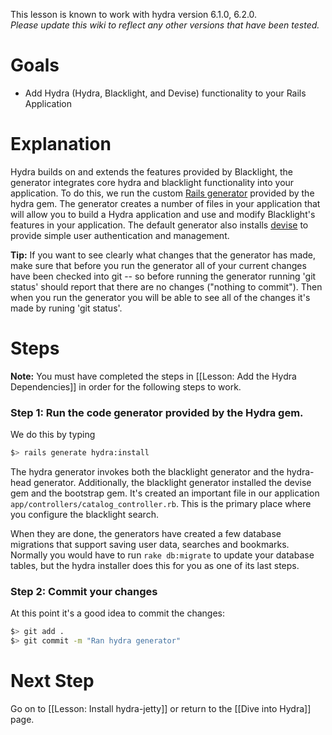 This lesson is known to work with hydra version 6.1.0, 6.2.0.   
_Please update this wiki to reflect any other versions that have been tested._

# Goals
* Add Hydra (Hydra, Blacklight, and Devise) functionality to your Rails Application

# Explanation

Hydra builds on and extends the features provided by Blacklight, the generator integrates core hydra and blacklight functionality into your application.  To do this, we run the custom [Rails generator](http://guides.rubyonrails.org/generators.html) provided by the hydra gem.  The generator creates a number of files in your application that will allow you to build a Hydra application and use and modify Blacklight's features in your application.  The default generator also installs [devise](https://github.com/plataformatec/devise) to provide simple user authentication and management.

**Tip:** If you want to see clearly what changes that the generator has made, make sure that before you run the generator all of your current changes have been checked into git -- so before running the generator running 'git status' should report that there are no changes ("nothing to commit").  Then when you run the generator you will be able to see all of the changes it's made by runing 'git status'.

# Steps

**Note:** You must have completed the steps in [[Lesson: Add the Hydra Dependencies]] in order for the following steps to work.


### Step 1: Run the code generator provided by the Hydra gem.  

We do this by typing 

```bash
$> rails generate hydra:install
```

The hydra generator invokes both the blacklight generator and the hydra-head generator.  Additionally, the blacklight generator installed the devise gem and the bootstrap gem.  It's created an important file in our application `app/controllers/catalog_controller.rb`.  This is the primary place where you configure the blacklight search.

When they are done, the generators have created a few database migrations that support saving user data, searches and bookmarks. Normally you would have to run `rake db:migrate` to update your database tables, but the hydra installer does this for you as one of its last steps.

### Step 2: Commit your changes
At this point it's a good idea to commit the changes:

```bash
$> git add .
$> git commit -m "Ran hydra generator"
```

# Next Step
Go on to [[Lesson: Install hydra-jetty]] or return to the [[Dive into Hydra]] page.